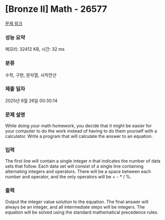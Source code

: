 # [Bronze II] Math - 26577 

[문제 링크](https://www.acmicpc.net/problem/26577) 

### 성능 요약

메모리: 32412 KB, 시간: 32 ms

### 분류

수학, 구현, 문자열, 사칙연산

### 제출 일자

2025년 8월 26일 00:30:14

### 문제 설명

<p>While doing your math homework, you decide that it might be easier for your computer to do the work instead of having to do them yourself with a calculator. Write a program that will calculate the answer to an equation.</p>

### 입력 

 <p>The first line will contain a single integer n that indicates the number of data sets that follow. Each data set will consist of a single line containing alternating integers and operators. There will be a space between each number and operator, and the only operators will be + - * / %.</p>

### 출력 

 <p>Output the integer value solution to the equation. The final answer will always be an integer, and all intermediate steps will be integers. The equation will be solved using the standard mathematical precedence rules.</p>

